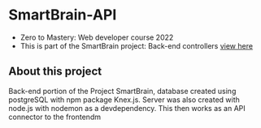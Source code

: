 # SmartBrain-API
- Zero to Mastery: Web developer course 2022
- This is part of the SmartBrain project: Back-end controllers [view here](smart-t-brain.herokuapp.com/)

## About this project
Back-end portion of the Project SmartBrain, database created using postgreSQL with npm package Knex.js. Server was also created with node.js with nodemon as a devdependency. This then works as an API connector to the frontendm
